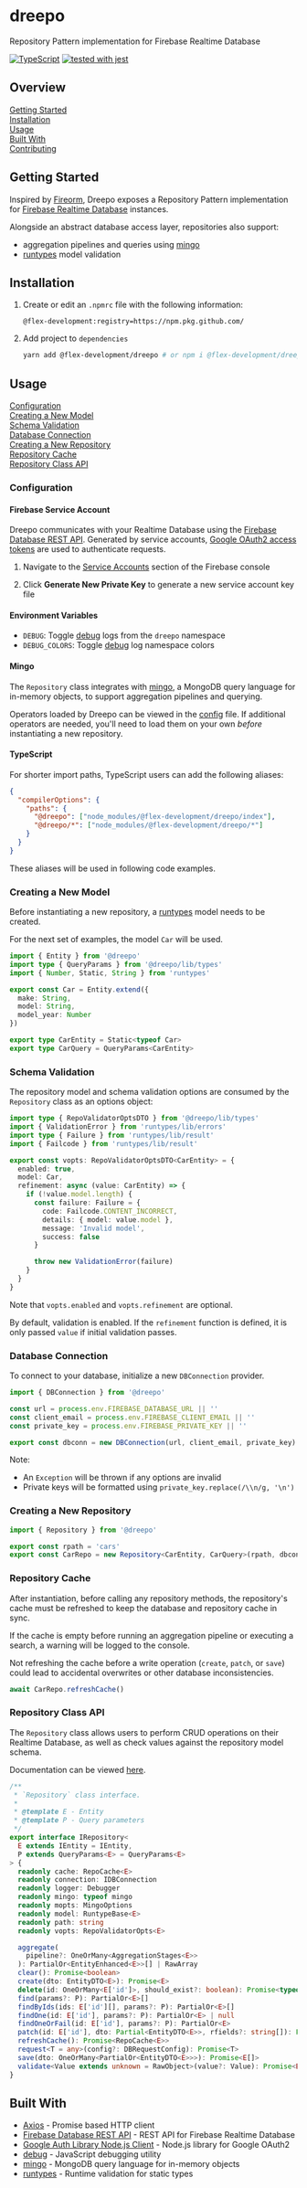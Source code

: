 # dreepo

Repository Pattern implementation for Firebase Realtime Database

[![TypeScript](https://badgen.net/badge/-/typescript?icon=typescript&label)](https://www.typescriptlang.org/)
[![tested with jest](https://img.shields.io/badge/tested_with-jest-99424f.svg)](https://github.com/facebook/jest)

## Overview

[Getting Started](#getting-started)  
[Installation](#installation)  
[Usage](#usage)  
[Built With](#built-with)  
[Contributing](docs/CONTRIBUTING.md)

## Getting Started

Inspired by [Fireorm][1], Dreepo exposes a Repository Pattern implementation for
[Firebase Realtime Database][2] instances.

Alongside an abstract database access layer, repositories also support:

- aggregation pipelines and queries using [mingo][3]
- [runtypes][4] model validation

## Installation

1. Create or edit an `.npmrc` file with the following information:

   ```utf-8
   @flex-development:registry=https://npm.pkg.github.com/
   ```

2. Add project to `dependencies`

   ```zsh
   yarn add @flex-development/dreepo # or npm i @flex-development/dreepo
   ```

## Usage

[Configuration](#configuration)  
[Creating a New Model](#creating-a-new-model)  
[Schema Validation](#schema-validation)  
[Database Connection](#database-connection)  
[Creating a New Repository](#creating-a-new-repository)  
[Repository Cache](#repository-cache)  
[Repository Class API](#repository-class-api)

### Configuration

#### Firebase Service Account

Dreepo communicates with your Realtime Database using the [Firebase Database
REST API][2]. Generated by service accounts, [Google OAuth2 access tokens][5]
are used to authenticate requests.

1. Navigate to the [Service Accounts][6] section of the Firebase console

2. Click **Generate New Private Key** to generate a new service account key file

#### Environment Variables

- `DEBUG`: Toggle [debug][7] logs from the `dreepo` namespace
- `DEBUG_COLORS`: Toggle [debug][7] log namespace colors

#### Mingo

The `Repository` class integrates with [mingo][3], a MongoDB query language for
in-memory objects, to support aggregation pipelines and querying.

Operators loaded by Dreepo can be viewed in the [config](src/config/mingo.ts)
file. If additional operators are needed, you'll need to load them on your own
_before_ instantiating a new repository.

#### TypeScript

For shorter import paths, TypeScript users can add the following aliases:

```json
{
  "compilerOptions": {
    "paths": {
      "@dreepo": ["node_modules/@flex-development/dreepo/index"],
      "@dreepo/*": ["node_modules/@flex-development/dreepo/*"]
    }
  }
}
```

These aliases will be used in following code examples.

### Creating a New Model

Before instantiating a new repository, a [runtypes][4] model needs to be
created.

For the next set of examples, the model `Car` will be used.

```typescript
import { Entity } from '@dreepo'
import type { QueryParams } from '@dreepo/lib/types'
import { Number, Static, String } from 'runtypes'

export const Car = Entity.extend({
  make: String,
  model: String,
  model_year: Number
})

export type CarEntity = Static<typeof Car>
export type CarQuery = QueryParams<CarEntity>
```

### Schema Validation

The repository model and schema validation options are consumed by the
`Repository` class as an options object:

```typescript
import type { RepoValidatorOptsDTO } from '@dreepo/lib/types'
import { ValidationError } from 'runtypes/lib/errors'
import type { Failure } from 'runtypes/lib/result'
import { Failcode } from 'runtypes/lib/result'

export const vopts: RepoValidatorOptsDTO<CarEntity> = {
  enabled: true,
  model: Car,
  refinement: async (value: CarEntity) => {
    if (!value.model.length) {
      const failure: Failure = {
        code: Failcode.CONTENT_INCORRECT,
        details: { model: value.model },
        message: 'Invalid model',
        success: false
      }

      throw new ValidationError(failure)
    }
  }
}
```

Note that `vopts.enabled` and `vopts.refinement` are optional.

By default, validation is enabled. If the `refinement` function is defined, it
is only passed `value` if initial validation passes.

### Database Connection

To connect to your database, initialize a new `DBConnection` provider.

```typescript
import { DBConnection } from '@dreepo'

const url = process.env.FIREBASE_DATABASE_URL || ''
const client_email = process.env.FIREBASE_CLIENT_EMAIL || ''
const private_key = process.env.FIREBASE_PRIVATE_KEY || ''

export const dbconn = new DBConnection(url, client_email, private_key)
```

Note:

- An `Exception` will be thrown if any options are invalid
- Private keys will be formatted using `private_key.replace(/\\n/g, '\n')`

### Creating a New Repository

```typescript
import { Repository } from '@dreepo'

export const rpath = 'cars'
export const CarRepo = new Repository<CarEntity, CarQuery>(rpath, dbconn, vopts)
```

### Repository Cache

After instantiation, before calling any repository methods, the repository's
cache must be refreshed to keep the database and repository cache in sync.

If the cache is empty before running an aggregation pipeline or executing a
search, a warning will be logged to the console.

Not refreshing the cache before a write operation (`create`, `patch`, or `save`)
could lead to accidental overwrites or other database inconsistencies.

```typescript
await CarRepo.refreshCache()
```

### Repository Class API

The `Repository` class allows users to perform CRUD operations on their Realtime
Database, as well as check values against the repository model schema.

Documentation can be viewed [here](src/repositories/repository.ts).

```typescript
/**
 * `Repository` class interface.
 *
 * @template E - Entity
 * @template P - Query parameters
 */
export interface IRepository<
  E extends IEntity = IEntity,
  P extends QueryParams<E> = QueryParams<E>
> {
  readonly cache: RepoCache<E>
  readonly connection: IDBConnection
  readonly logger: Debugger
  readonly mingo: typeof mingo
  readonly mopts: MingoOptions
  readonly model: RuntypeBase<E>
  readonly path: string
  readonly vopts: RepoValidatorOpts<E>

  aggregate(
    pipeline?: OneOrMany<AggregationStages<E>>
  ): PartialOr<EntityEnhanced<E>>[] | RawArray
  clear(): Promise<boolean>
  create(dto: EntityDTO<E>): Promise<E>
  delete(id: OneOrMany<E['id']>, should_exist?: boolean): Promise<typeof id>
  find(params?: P): PartialOr<E>[]
  findByIds(ids: E['id'][], params?: P): PartialOr<E>[]
  findOne(id: E['id'], params?: P): PartialOr<E> | null
  findOneOrFail(id: E['id'], params?: P): PartialOr<E>
  patch(id: E['id'], dto: Partial<EntityDTO<E>>, rfields?: string[]): Promise<E>
  refreshCache(): Promise<RepoCache<E>>
  request<T = any>(config?: DBRequestConfig): Promise<T>
  save(dto: OneOrMany<PartialOr<EntityDTO<E>>>): Promise<E[]>
  validate<Value extends unknown = RawObject>(value?: Value): Promise<E | Value>
}
```

## Built With

- [Axios][8] - Promise based HTTP client
- [Firebase Database REST API][2] - REST API for Firebase Realtime Database
- [Google Auth Library Node.js Client][9] - Node.js library for Google OAuth2
- [debug][9] - JavaScript debugging utility
- [mingo][3] - MongoDB query language for in-memory objects
- [runtypes][4] - Runtime validation for static types

[1]: https://github.com/wovalle/fireorm
[2]: https://firebase.google.com/docs/reference/rest/database
[3]: https://github.com/kofrasa/mingo
[4]: https://github.com/pelotom/runtypes
[5]: https://developers.google.com/identity/protocols/oauth2
[6]:
  https://console.firebase.google.com/project/_/settings/serviceaccounts/adminsdk
[7]: https://github.com/visionmedia/debug
[8]: https://github.com/axios/axios
[9]: https://github.com/googleapis/google-auth-library-nodejs
